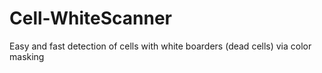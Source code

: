 # Cell-WhiteScanner
Easy and fast detection of cells with white boarders (dead cells) via color masking
